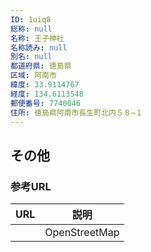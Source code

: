 ```yaml
---
ID: 1uiq8
総称: null
名称: 王子神社
名称読み: null
別名: null
都道府県: 徳島県
区域: 阿南市
緯度: 33.9114767
経度: 134.6113548
郵便番号: 7740046
住所: 徳島県阿南市長生町北内５８−１
---
```


## その他

### 参考URL

| URL | 説明          |
| --- | ------------- |
|     | OpenStreetMap |
